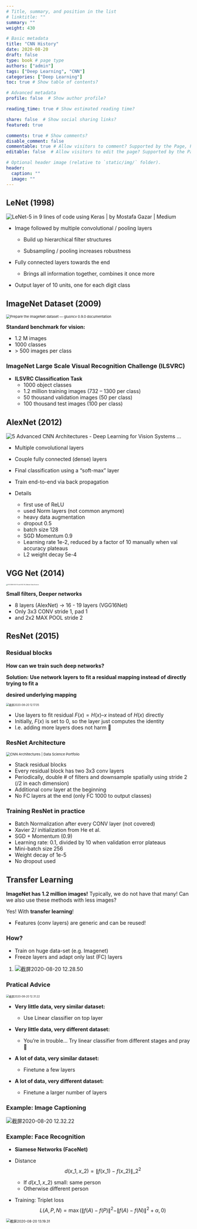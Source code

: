```yaml
---
# Title, summary, and position in the list
# linktitle: ""
summary: ""
weight: 430

# Basic metadata
title: "CNN History"
date: 2020-08-20
draft: false
type: book # page type
authors: ["admin"]
tags: ["Deep Learning", "CNN"]
categories: ["Deep Learning"]
toc: true # Show table of contents?

# Advanced metadata
profile: false  # Show author profile?

reading_time: true # Show estimated reading time?

share: false  # Show social sharing links?
featured: true

comments: true # Show comments?
disable_comment: false
commentable: true # Allow visitors to comment? Supported by the Page, Post, and Docs content types.
editable: false  # Allow visitors to edit the page? Supported by the Page, Post, and Docs content types.

# Optional header image (relative to `static/img/` folder).
header:
  caption: ""
  image: ""
---
```


## LeNet (1998)

![LeNet-5 in 9 lines of code using Keras | by Mostafa Gazar | Medium](https://raw.githubusercontent.com/EckoTan0804/upic-repo/master/uPic/0*H9_eGAtkQXJXtkoK.png)

- Image followed by multiple convolutional / pooling layers 

  - Build up hierarchical filter structures

  - Subsampling / pooling increases robustness

  

- Fully connected layers towards the end

  - Brings all information together, combines it once more

    

- Output layer of 10 units, one for each digit class



## ImageNet Dataset (2009)

<img src="https://raw.githubusercontent.com/EckoTan0804/upic-repo/master/uPic/imagenet_banner.jpeg" alt="Prepare the ImageNet dataset — gluoncv 0.9.0 documentation" style="zoom:67%;" />

**Standard benchmark for vision:**

- 1.2 M images
- 1000 classes
- \> 500 images per class

### ImageNet Large Scale Visual Recognition Challenge (ILSVRC)

- **ILSVRC Classification Task**
  - 1000 object classes
  - 1.2 million training images (732 – 1300 per class) 
  - 50 thousand validation images (50 per class) 
  - 100 thousand test images (100 per class)

## AlexNet (2012)

![5 Advanced CNN Architectures - Deep Learning for Vision Systems ...](https://raw.githubusercontent.com/EckoTan0804/upic-repo/master/uPic/05_04.png)

- Multiple convolutional layers

- Couple fully connected (dense) layers 
- Final classification using a “soft-max” layer 
- Train end-to-end via back propagation
- Details
  - first use of ReLU
  - used Norm layers (not common anymore)
  - heavy data augmentation
  - dropout 0.5
  - batch size 128
  - SGD Momentum 0.9
  - Learning rate 1e-2, reduced by a factor of 10 manually when val accuracy plateaus
  - L2 weight decay 5e-4



## VGG Net (2014)

<img src="https://raw.githubusercontent.com/EckoTan0804/upic-repo/master/uPic/vgg-ispravljeno-.png" alt="013 CNN VGG 16 and VGG 19 | Master Data Science" style="zoom: 25%;" />

**Small filters, Deeper networks**

- 8 layers (AlexNet) -> 16 - 19 layers (VGG16Net)
- Only 3x3 CONV stride 1, pad 1
- and 2x2 MAX POOL stride 2

## ResNet (2015)

### Residual blocks

**How can we train such deep networks?**

**Solution:** **Use network layers to fit a residual mapping instead of directly trying to fit a**

**desired underlying mapping**

<img src="https://raw.githubusercontent.com/EckoTan0804/upic-repo/master/uPic/截屏2020-08-20%2012.17.05.png" alt="截屏2020-08-20 12.17.05" style="zoom: 50%;" />

- Use layers to fit residual $F(x) = H(x) – x$ instead of $H(x)$ directly
- Initially, $F(x)$ is set to 0, so the layer just computes the identity
- I.e. adding more layers does not harm :clap:

### ResNet Architecture

<img src="https://raw.githubusercontent.com/EckoTan0804/upic-repo/master/uPic/resnet.png" alt="CNN Architectures | Data Science Portfolio" style="zoom: 67%;" />

- Stack residual blocks
- Every residual block has two 3x3 conv layers
- Periodically, double # of filters and downsample spatially using stride 2 (/2 in each dimension)
- Additional conv layer at the beginning
- No FC layers at the end (only FC 1000 to output classes)

### Training ResNet in practice

- Batch Normalization after every CONV layer (not covered)
- Xavier 2/ initialization from He et al.
- SGD + Momentum (0.9)
- Learning rate: 0.1, divided by 10 when validation error plateaus
- Mini-batch size 256
- Weight decay of 1e-5
- No dropout used



## Transfer Learning

**ImageNet has 1.2 million images!** Typically, we do not have that many! Can we also use these methods with less images?

Yes! With **transfer learning**!

- Features (conv layers) are generic and can be reused!

### How?

- Train on huge data-set (e.g. Imagenet)
- Freeze layers and adapt only last (FC) layers

1. ![截屏2020-08-20 12.28.50](https://raw.githubusercontent.com/EckoTan0804/upic-repo/master/uPic/截屏2020-08-20%2012.28.50.png)

### Pratical Advice

<img src="https://raw.githubusercontent.com/EckoTan0804/upic-repo/master/uPic/截屏2020-08-20 12.31.22.png" alt="截屏2020-08-20 12.31.22" style="zoom: 50%;" />

- **Very little data, very similar dataset:**
  - Use Linear classifier on top layer

- **Very little data, very different dataset:**
  - You’re in trouble... Try linear classifier from different stages and pray 🤪

- **A lot of data, very similar dataset:** 
  - Finetune a few layers

- **A lot of data, very different dataset:** 
  - Finetune a larger number of layers

### Example: Image Captioning

![截屏2020-08-20 12.32.22](https://raw.githubusercontent.com/EckoTan0804/upic-repo/master/uPic/截屏2020-08-20%2012.32.22.png)

### Example: Face Recognition

- **Siamese Networks (FaceNet)**

- Distance
  $$
  d\left(x\_{1}, x\_{2}\right)=\left\|f\left(x\_{1}\right)-f\left(x\_{2}\right)\right\|\_{2}^{2}
  $$

  - If $d(x\_1, x\_2)$ small: same person
  - Otherwise different person 

- Training: Triplet loss
  $$
  L(A, P, N)=\max \left(\|f(A)-f(P)\|^{2}-\|f(A)-f(N)\|^{2}+\alpha, 0\right)
  $$

<img src="https://raw.githubusercontent.com/EckoTan0804/upic-repo/master/uPic/截屏2020-08-20%2013.19.31.png" alt="截屏2020-08-20 13.19.31" style="zoom:67%;" />